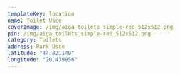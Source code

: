 ```yaml
---
templateKey: location
name: Toilet Usce
coverImage: /img/aiga_toilets_simple-red_512x512.png
pin: /img/aiga_toilets_simple-red_512x512.png
category: Toilets
address: Park Usce
latitude: "44.821149"
longitude: "20.439856"
---
```

